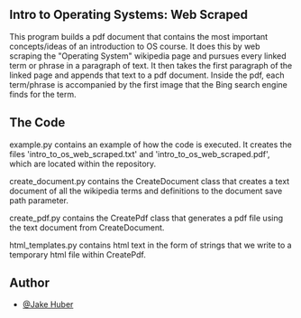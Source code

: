 ## Intro to Operating Systems: Web Scraped 

This program builds a pdf document that contains the most important concepts/ideas of an introduction to OS course. 
It does this by web scraping the "Operating System" wikipedia page and pursues every linked term or phrase in a paragraph of text. It then takes the first paragraph of the linked page and appends that text to a pdf document. Inside the pdf, each term/phrase is accompanied by the first image that the Bing search engine finds for the term. 

## The Code

example.py contains an example of how the code is executed. It creates the files 'intro_to_os_web_scraped.txt' and 'intro_to_os_web_scraped.pdf', which are located within the repository. 

create_document.py contains the CreateDocument class that creates a text document of all the wikipedia terms and definitions to the document save path parameter.

create_pdf.py contains the CreatePdf class that generates a pdf file using the text document from CreateDocument. 

html_templates.py contains html text in the form of strings that we write to a temporary html file within CreatePdf. 

## Author

- [@Jake Huber](https://www.github.com/jakeahuber)